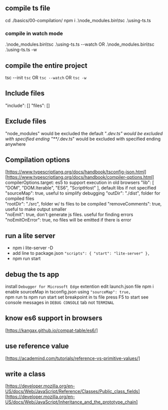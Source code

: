 ## compile ts file
cd ./basics/00-compilation/
npm i
.\node_modules\.bin\tsc .\using-ts.ts
### compile in watch mode
.\node_modules\.bin\tsc .\using-ts.ts --watch
    OR .\node_modules\.bin\tsc .\using-ts.ts -w

## compile the entire project
tsc --init
`tsc` OR `tsc --watch` OR `tsc -w`

## Include files
"include": []
"files": []

## Exclude files
"node_modules" would be excluded the default
"*.dev.ts" would be excluded with specified ending
"**/*.dev.ts" would be excluded with specified ending anywhere

## Compilation options
[https://www.typescriptlang.org/docs/handbook/tsconfig-json.html]
[https://www.typescriptlang.org/docs/handbook/compiler-options.html]
compilerOptions.target: es5 to support execution in old browsers 
"lib": [ "DOM", "DOM.Iterable", "ES6", "ScriptHost" ],     default libs if not specified
"sourceMap": true,      useful to simplify debugging
"outDir": "./dist",     folder for compiled files      
"rootDir": "./src",     folder w/ ts files to be compiled
"removeComments": true, useful to make output smaller        
"noEmit": true,         don't generate js files. useful for finding errors
"noEmitOnError": true,  no files will be emitted if there is error

## run a lite server
* npm i lite-server -D
* add line to package.json `"scripts": { "start": "lite-server" },`
* npm run start

## debug the ts app
install `Debugger for Microsoft Edge` extention
    edit launch.json file
npm i
    enable sourceMap in tsconfig.json using `"sourceMap": true,`    
    npm run ts
    npm run start
set breakpoint in ts file
press F5 to start
see console messages in `DEBUG CONSOLE` tab not `TERMINAL`

## know es6 support in browsers
[https://kangax.github.io/compat-table/es6/]

## use reference value
[https://academind.com/tutorials/reference-vs-primitive-values/]

## write a class
[https://developer.mozilla.org/en-US/docs/Web/JavaScript/Reference/Classes/Public_class_fields]
[https://developer.mozilla.org/en-US/docs/Web/JavaScript/Inheritance_and_the_prototype_chain]


